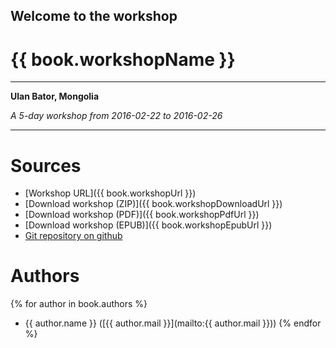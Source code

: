 ## Welcome to the workshop
# {{ book.workshopName }}

<hr />

**Ulan Bator, Mongolia**

*A 5-day workshop from 2016-02-22 to 2016-02-26*

<hr />

# Sources

* [Workshop URL]({{ book.workshopUrl }})
* [Download workshop (ZIP)]({{ book.workshopDownloadUrl }})
* [Download workshop (PDF)]({{ book.workshopPdfUrl }})
* [Download workshop (EPUB)]({{ book.workshopEpubUrl }})
* [Git repository on github](https://github.com/terrestris/momo3-ws)

# Authors

{% for author in book.authors %}
  - {{ author.name }} ([{{ author.mail }}](mailto:{{ author.mail }}))
{% endfor %}
